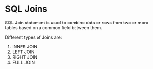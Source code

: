 # SQL Joins

SQL Join statement is used to combine data or rows from two or more tables based on a common field between them. 

Different types of Joins are:

1. INNER JOIN
2. LEFT JOIN
3. RIGHT JOIN
4. FULL JOIN

